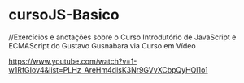 # cursoJS-Basico

//Exercícios e anotações sobre o Curso Introdutório de JavaScript e ECMAScript do Gustavo Gusnabara via Curso em Vídeo

https://www.youtube.com/watch?v=1-w1RfGIov4&list=PLHz_AreHm4dlsK3Nr9GVvXCbpQyHQl1o1
